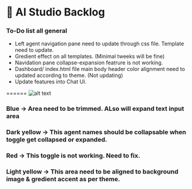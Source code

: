# 🔧 AI Studio Backlog

### To-Do list all general
 - Left agent navigation pane need to update through css file. Template need to update. 
 - Gredient effect on all templates. (Minimal tweeks will be fine)
 - Navidation pane collapse-expansion featrure is not working. 
 - Dashboard/ index.html file main body header color alignment need to updated according to theme. (Not updating)
 - Update features into Chat UI. 
 
 ======
 ![alt text](image-2.png)
 ### Blue -> Area need to be trimmed. ALso will expand text input area

 ### Dark yellow -> This agent names should be collapsable when toggle get collapsed or expanded. 

### Red -> This toggle is not working. Need to fix. 

### Light yellow -> This area need to be aligned to background image & gredient accent as per theme. 